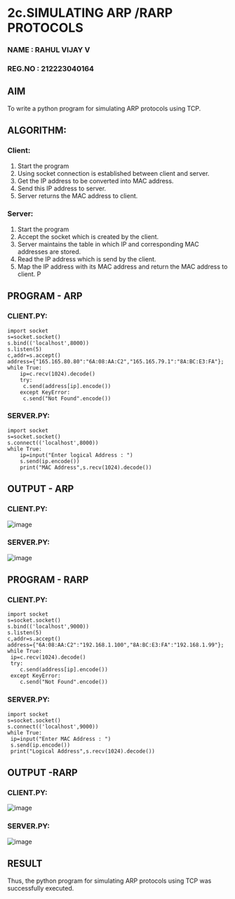 # 2c.SIMULATING ARP /RARP PROTOCOLS
### NAME : RAHUL VIJAY V
### REG.NO : 212223040164
## AIM
To write a python program for simulating ARP protocols using TCP.
## ALGORITHM:
### Client:
1. Start the program
2. Using socket connection is established between client and server.
3. Get the IP address to be converted into MAC address.
4. Send this IP address to server.
5. Server returns the MAC address to client.
### Server:
1. Start the program
2. Accept the socket which is created by the client.
3. Server maintains the table in which IP and corresponding MAC addresses are
stored.
4. Read the IP address which is send by the client.
5. Map the IP address with its MAC address and return the MAC address to client.
P
## PROGRAM - ARP
### CLIENT.PY:
~~~
import socket
s=socket.socket()
s.bind(('localhost',8000))
s.listen(5)
c,addr=s.accept()
address={"165.165.80.80":"6A:08:AA:C2","165.165.79.1":"8A:BC:E3:FA"};
while True:
    ip=c.recv(1024).decode()
    try:
     c.send(address[ip].encode())
    except KeyError:
     c.send("Not Found".encode())
~~~
### SERVER.PY:
~~~
import socket
s=socket.socket()
s.connect(('localhost',8000))
while True:
    ip=input("Enter logical Address : ")
    s.send(ip.encode())
    print("MAC Address",s.recv(1024).decode())
~~~

## OUTPUT - ARP
### CLIENT.PY:
![image](https://github.com/user-attachments/assets/1389abd6-4959-4a89-8b85-bd8694ab0e9f)
### SERVER.PY:
![image](https://github.com/user-attachments/assets/000f1075-92ac-4735-b181-0fd5023c14c6)

## PROGRAM - RARP
### CLIENT.PY:
~~~
import socket
s=socket.socket()
s.bind(('localhost',9000))
s.listen(5)
c,addr=s.accept()
address={"6A:08:AA:C2":"192.168.1.100","8A:BC:E3:FA":"192.168.1.99"};
while True:
 ip=c.recv(1024).decode()
 try:
    c.send(address[ip].encode())
 except KeyError:
    c.send("Not Found".encode())
~~~
### SERVER.PY:
~~~
import socket
s=socket.socket()
s.connect(('localhost',9000))
while True:
 ip=input("Enter MAC Address : ")
 s.send(ip.encode())
 print("Logical Address",s.recv(1024).decode())
~~~
## OUTPUT -RARP
### CLIENT.PY:
![image](https://github.com/user-attachments/assets/cb783493-8eba-4ae8-99a8-39420e0b0ff9)
### SERVER.PY:
![image](https://github.com/user-attachments/assets/d76b2534-877b-4bdf-aeed-f2d728474875)

## RESULT
Thus, the python program for simulating ARP protocols using TCP was successfully 
executed.
